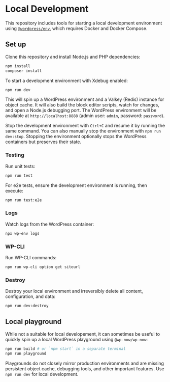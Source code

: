 # Local Development

This repository includes tools for starting a local development environment using [`@wordpress/env`](https://developer.wordpress.org/block-editor/reference-guides/packages/packages-env/), which requires Docker and Docker Compose.

## Set up

Clone this repository and install Node.js and PHP dependencies:

```sh
npm install
composer install
```

To start a development environment with Xdebug enabled:

```sh
npm run dev
```

This will spin up a WordPress environment and a Valkey (Redis) instance for object cache. It will also build the block editor scripts, watch for changes, and open a Node.js debugging port. The WordPress environment will be available at `http://localhost:8888` (admin user: `admin`, password: `password`).

Stop the development environment with `Ctrl+C` and resume it by running the same command. You can also manually stop the environment with `npm run dev:stop`. Stopping the environment optionally stops the WordPress containers but preserves their state.

### Testing

Run unit tests:

```sh
npm run test
```

For e2e tests, ensure the development environment is running, then execute:

```sh
npm run test:e2e
```

### Logs

Watch logs from the WordPress container:

```sh
npx wp-env logs
```

### WP-CLI

Run WP-CLI commands:

```sh
npm run wp-cli option get siteurl
```

### Destroy

Destroy your local environment and irreversibly delete all content, configuration, and data:

```sh
npm run dev:destroy
```

## Local playground

While not a suitable for local developement, it can sometimes be useful to quickly spin up a local WordPress playground using `@wp-now/wp-now`:

```sh
npm run build # or `npm start` in a separate terminal
npm run playground
```

Playgrounds do not closely mirror production environments and are missing persistent object cache, debugging tools, and other important features. Use `npm run dev` for local development.
